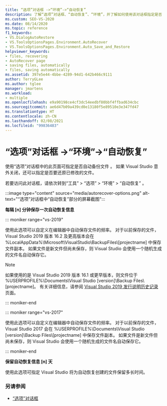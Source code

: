 ```yaml
---
title: “选项”对话框 ->“环境”->“自动恢复”
description: 了解“选项”对话框、“自动恢复”、“环境”，并了解如何使用该对话框指定是否要自动备份文件。
ms.custom: SEO-VS-2020
ms.date: 08/14/2020
ms.topic: reference
f1_keywords:
- VS.DialogAutoRestore
- VS.ToolsOptionsPages.Environment.AutoRecover
- VS.ToolsOptionsPages.Environment.Auto_Save_and_Restore
helpviewer_keywords:
- files, recovering
- AutoRecover page
- saving files, automatically
- files, saving automatically
ms.assetid: 397e5e44-4bbe-4289-94d1-642b466c9111
author: TerryGLee
ms.author: tglee
manager: jmartens
ms.workload:
- multiple
ms.openlocfilehash: e9a90198ce4cf3dc54eedbf80bbf4ffbad634cbc
ms.sourcegitcommit: ae6d47b09a439cd0e13180f5e89510e3e347fd47
ms.translationtype: HT
ms.contentlocale: zh-CN
ms.lasthandoff: 02/08/2021
ms.locfileid: "99836483"
---
```

# <a name="autorecover-environment-options-dialog-box"></a>“选项”对话框 ->“环境”->“自动恢复”

使用“选项”对话框中的此页面可指定是否自动备份文件  。 如果 Visual Studio 意外关闭，还可以指定是否要还原已修改的文件。

若要访问此对话框，请依次转到“工具” > “选项” > “环境” > “自动恢复”   。

:::image type="content" source="media/autorecover-options.png" alt-text="“选项”对话框中“自动恢复”部分的屏幕截图":::

**每隔 [n] 分钟保存一次自动恢复信息**

::: moniker range="vs-2019"

使用此选项可以自定义在编辑器中自动保存文件的频率。 对于以前保存的文件，Visual Studio 2019 版本 16.2 及更高版本会在 %LocalAppData%\Microsoft\VisualStudio\BackupFiles\\[projectname] 中保存文件副本。 如果文件是新文件但尚未保存，则 Visual Studio 会使用一个随机生成的文件名自动保存它。

> [!NOTE]
> 如果使用的是 Visual Studio 2019 版本 16.1 或更早版本，则文件位于 %USERPROFILE%\Documents\Visual Studio [version]\Backup Files\\[projectname]。 有关详细信息，请参阅 [Visual Studio 2019 发行说明历史记录](/visualstudio/releases/2019/release-notes-history/)页面。

::: moniker-end

::: moniker range="vs-2017"

使用此选项可以自定义在编辑器中自动保存文件的频率。 对于以前保存的文件，Visual Studio 2017 会在 %USERPROFILE%\Documents\Visual Studio [version]\Backup Files\\[projectname] 中保存文件副本。 如果文件是新文件但尚未保存，则 Visual Studio 会使用一个随机生成的文件名自动保存它。

::: moniker-end

**保留自动恢复信息 [n] 天**

使用此选项可指定 Visual Studio 将为自动恢复创建的文件保留多长时间。

### <a name="see-also"></a>另请参阅

- [“选项”对话框](../../ide/reference/options-dialog-box-visual-studio.md)
